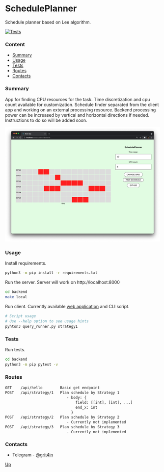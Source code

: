 # SchedulePlanner
Schedule planner based on Lee algorithm.

[![Tests](https://github.com/oleggr/SchedulePlanner/actions/workflows/tests.yml/badge.svg?branch=main)](https://github.com/oleggr/SchedulePlanner/actions/workflows/tests.yml)

### Content

- [Summary](#summary)
- [Usage](#usage)
- [Tests](#tests)
- [Routes](#routes)
- [Contacts](#contacts)

### Summary

App for finding CPU resources for the task. 
Time discretization and cpu count available for customization.
Schedule finder separated from the client app and working on an external processing resource. 
Backend processing power can be increased by vertical and horizontal directions if needed. 
Instructions to do so will be added soon.   

![image before schedule find](./img/img1.png)


### Usage

Install requirements.
```bash
python3 -m pip install -r requirements.txt
```

Run the server. Server will work on http://localhost:8000
```bash
cd backend
make local
```

Run client. Currently available [web application](https://github.com/oleggr/SchedulePlanner/tree/main/frontend) and CLI script. 
```bash
# Script usage
# Use --help option to see usage hints
pyhton3 query_runner.py strategy1
```

### Tests
Run tests.
```bash
cd backend
python3 -m pip pytest -v
```

### Routes
```
GET    /api/hello        Basic get endpoint
POST   /api/strategy/1   Plan schedule by Strategy 1
                            - body: {
                                field: [[int], [int], ...]
                                end_x: int
                              }
POST   /api/strategy/2   Plan schedule by Strategy 2
                            - Currently not implemented
POST   /api/strategy/3   Plan schedule by Strategy 3
                            - Currently not implemented
```

### Contacts

- Telegram - [@grit4in](https://t.me/grit4in)

[Up](#scheduleplanner)
